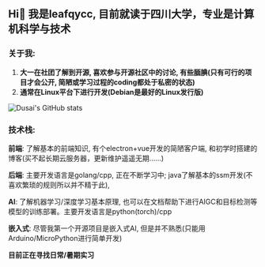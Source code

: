 ## Hi👋 我是leafqycc, 目前就读于四川大学，专业是计算机科学与技术

### 关于我: 

1. **大一在社团了解到开源, 喜欢参与开源社区中的讨论, 有些腼腆(只有可行的项目才会公开, 简陋或学习过程的coding都处于私密的状态)**
2. **通常在Linux平台下进行开发(Debian是最好的Linux发行版)**

![Dusai's GitHub stats](https://github-readme-stats.vercel.app/api?username=leafqycc)

### 技术栈: 

**前端**: 了解基本的前端知识, 有个electron+vue开发的简陋客户端, 和初学时搭建的博客(买不起长期云服务器，更新维护遥遥无期......)

**后端**: 主要开发语言是golang/cpp, 正在不断学习中; java了解基本的ssm开发(不喜欢繁琐的规则所以并不精于此), 

**AI**: 了解机器学习/深度学习基本原理, 也可以在文档帮助下进行AIGC和目标检测等模型的训练部署。主要开发语言是python(torch)/cpp

**嵌入式**: 尽管我第一个开源项目是嵌入式AI, 但是并不熟悉(只能用Arduino/MicroPython进行简单开发)

**目前正在寻找日常/暑期实习**


<!--
**leafqycc/leafqycc** is a ✨ _special_ ✨ repository because its `README.md` (this file) appears on your GitHub profile.

Here are some ideas to get you started:

- 🔭 I’m currently working on ...
- 🌱 I’m currently learning ...
- 👯 I’m looking to collaborate on ...
- 🤔 I’m looking for help with ...
- 💬 Ask me about ...
- 📫 How to reach me: ...
- 😄 Pronouns: ...
- ⚡ Fun fact: ...
-->
